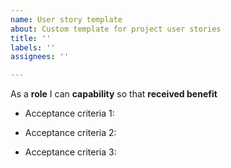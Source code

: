 ```yaml
---
name: User story template
about: Custom template for project user stories
title: ''
labels: ''
assignees: ''

---
```


As a **role** I can **capability** so that **received benefit**

- Acceptance criteria 1:

- Acceptance criteria 2:

- Acceptance criteria 3:
